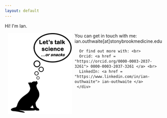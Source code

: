 ```yaml
---
layout: default
---
```


Hi! I'm Ian.

<div style="display:flex">
     <div style="flex:1;padding-left:10px;">
          <img src="assets/talk.png" width="200">
     </div>
     <div style="flex:1;padding-right:10px;">
          You can get in touch with me: <br>
	  ian.outhwaite[at]stonybrookmedicine.edu

	  Or find out more with: <br>       
	  Orcid: <a href = "https://orcid.org/0000-0003-2037-3261"> 0000-0003-2037-3261 </a> <br> 
	  LinkedIn: <a href = "https://www.linkedin.com/in/ian-outhwaite"> ian-outhwaite </a>
     </div>




